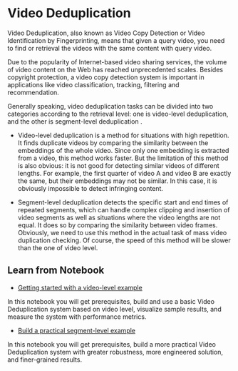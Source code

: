 # Video Deduplication

Video Deduplication, also known as Video Copy Detection or Video Identification by Fingerprinting, means that given a query video, you need to find or retrieval the videos with the same content with query video.

Due to the popularity of Internet-based video sharing services, the volume of video content on the Web has reached unprecedented scales. Besides copyright protection, a video copy detection system is important in applications like video classification, tracking, filtering and recommendation.  

Generally speaking, video deduplication tasks can be divided into two categories according to the retrieval level: one is video-level deduplication, and the other is segment-level deduplication . 

- Video-level deduplication is a method for situations with high repetition. It finds duplicate videos by comparing the similarity between the embeddings of the whole video. Since only one embedding is extracted from a video, this method works faster. But the limitation of this method is also obvious: it is not good for detecting similar videos of different lengths. For example, the first quarter of video A and video B are exactly the same, but their embeddings may not be similar. In this case, it is obviously impossible to detect infringing content.

- Segment-level deduplication detects the specific start and end times of repeated segments, which can handle complex clipping and insertion of video segments as well as situations where the video lengths are not equal. It does so by comparing the similarity between video frames. Obviously, we need to use this method in the actual task of mass video duplication checking. Of course, the speed of this method will be slower than the one of video level.

## Learn from Notebook

- [Getting started with a video-level example](video_level/video_deduplication_at_video_level.ipynb)

In this notebook you will get prerequisites, build and use a basic Video Deduplication system based on video level, visualize sample results, and measure the system with performance metrics.

- [Build a practical segment-level example](segment_level/video_deduplication_at_segment_level.ipynb)

In this notebook you will get prerequisites, build a more practical Video Deduplication system with greater robustness, more engineered solution, and finer-grained results.
